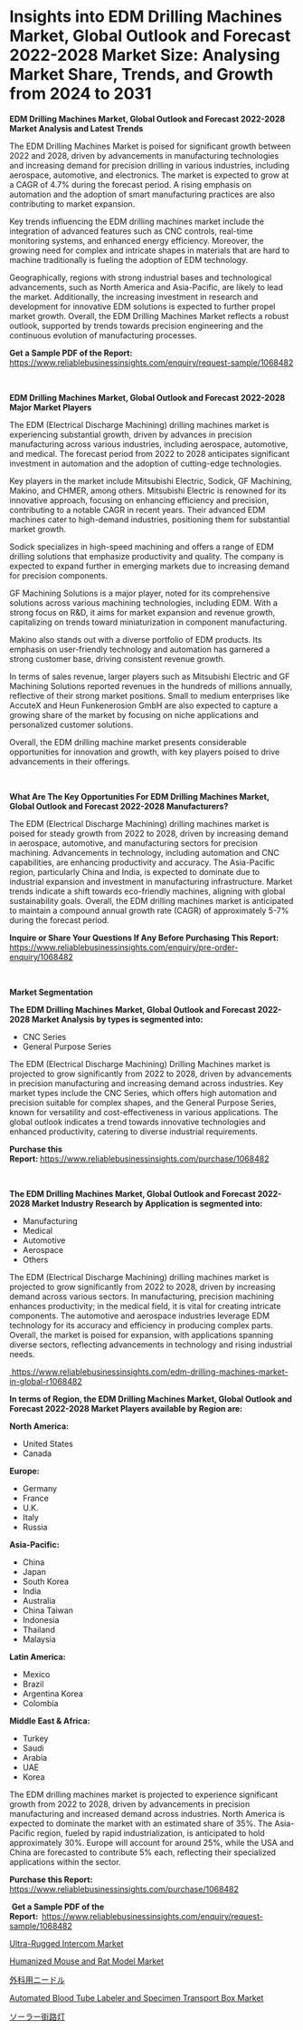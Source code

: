 <p><h1>Insights into EDM Drilling Machines Market, Global Outlook and Forecast 2022-2028 Market Size: Analysing Market Share, Trends, and Growth from 2024 to 2031</h1></p><p><strong>EDM Drilling Machines Market, Global Outlook and Forecast 2022-2028 Market Analysis and Latest Trends</strong></p>
<p><p>The EDM Drilling Machines Market is poised for significant growth between 2022 and 2028, driven by advancements in manufacturing technologies and increasing demand for precision drilling in various industries, including aerospace, automotive, and electronics. The market is expected to grow at a CAGR of 4.7% during the forecast period. A rising emphasis on automation and the adoption of smart manufacturing practices are also contributing to market expansion.</p><p>Key trends influencing the EDM drilling machines market include the integration of advanced features such as CNC controls, real-time monitoring systems, and enhanced energy efficiency. Moreover, the growing need for complex and intricate shapes in materials that are hard to machine traditionally is fueling the adoption of EDM technology.</p><p>Geographically, regions with strong industrial bases and technological advancements, such as North America and Asia-Pacific, are likely to lead the market. Additionally, the increasing investment in research and development for innovative EDM solutions is expected to further propel market growth. Overall, the EDM Drilling Machines Market reflects a robust outlook, supported by trends towards precision engineering and the continuous evolution of manufacturing processes.</p></p>
<p><strong>Get a Sample PDF of the Report:&nbsp;</strong> <a href="https://www.reliablebusinessinsights.com/enquiry/request-sample/1068482">https://www.reliablebusinessinsights.com/enquiry/request-sample/1068482</a></p>
<p>&nbsp;</p>
<p><strong>EDM Drilling Machines Market, Global Outlook and Forecast 2022-2028 Major Market Players</strong></p>
<p><p>The EDM (Electrical Discharge Machining) drilling machines market is experiencing substantial growth, driven by advances in precision manufacturing across various industries, including aerospace, automotive, and medical. The forecast period from 2022 to 2028 anticipates significant investment in automation and the adoption of cutting-edge technologies.</p><p>Key players in the market include Mitsubishi Electric, Sodick, GF Machining, Makino, and CHMER, among others. Mitsubishi Electric is renowned for its innovative approach, focusing on enhancing efficiency and precision, contributing to a notable CAGR in recent years. Their advanced EDM machines cater to high-demand industries, positioning them for substantial market growth.</p><p>Sodick specializes in high-speed machining and offers a range of EDM drilling solutions that emphasize productivity and quality. The company is expected to expand further in emerging markets due to increasing demand for precision components.</p><p>GF Machining Solutions is a major player, noted for its comprehensive solutions across various machining technologies, including EDM. With a strong focus on R&D, it aims for market expansion and revenue growth, capitalizing on trends toward miniaturization in component manufacturing.</p><p>Makino also stands out with a diverse portfolio of EDM products. Its emphasis on user-friendly technology and automation has garnered a strong customer base, driving consistent revenue growth.</p><p>In terms of sales revenue, larger players such as Mitsubishi Electric and GF Machining Solutions reported revenues in the hundreds of millions annually, reflective of their strong market positions. Small to medium enterprises like AccuteX and Heun Funkenerosion GmbH are also expected to capture a growing share of the market by focusing on niche applications and personalized customer solutions.</p><p>Overall, the EDM drilling machine market presents considerable opportunities for innovation and growth, with key players poised to drive advancements in their offerings.</p></p>
<p>&nbsp;</p>
<p><strong>What Are The Key Opportunities For EDM Drilling Machines Market, Global Outlook and Forecast 2022-2028 Manufacturers?</strong></p>
<p><p>The EDM (Electrical Discharge Machining) drilling machines market is poised for steady growth from 2022 to 2028, driven by increasing demand in aerospace, automotive, and manufacturing sectors for precision machining. Advancements in technology, including automation and CNC capabilities, are enhancing productivity and accuracy. The Asia-Pacific region, particularly China and India, is expected to dominate due to industrial expansion and investment in manufacturing infrastructure. Market trends indicate a shift towards eco-friendly machines, aligning with global sustainability goals. Overall, the EDM drilling machines market is anticipated to maintain a compound annual growth rate (CAGR) of approximately 5-7% during the forecast period.</p></p>
<p><strong>Inquire or Share Your Questions If Any Before Purchasing This Report:</strong> <a href="https://www.reliablebusinessinsights.com/enquiry/pre-order-enquiry/1068482">https://www.reliablebusinessinsights.com/enquiry/pre-order-enquiry/1068482</a></p>
<p>&nbsp;</p>
<p><strong>Market Segmentation</strong></p>
<p><strong>The EDM Drilling Machines Market, Global Outlook and Forecast 2022-2028 Market Analysis by types is segmented into:</strong></p>
<p><ul><li>CNC Series</li><li>General Purpose Series</li></ul></p>
<p><p>The EDM (Electrical Discharge Machining) Drilling Machines market is projected to grow significantly from 2022 to 2028, driven by advancements in precision manufacturing and increasing demand across industries. Key market types include the CNC Series, which offers high automation and precision suitable for complex shapes, and the General Purpose Series, known for versatility and cost-effectiveness in various applications. The global outlook indicates a trend towards innovative technologies and enhanced productivity, catering to diverse industrial requirements.</p></p>
<p><strong>Purchase this Report:&nbsp;</strong><a href="https://www.reliablebusinessinsights.com/purchase/1068482">https://www.reliablebusinessinsights.com/purchase/1068482</a></p>
<p>&nbsp;</p>
<p><strong>The EDM Drilling Machines Market, Global Outlook and Forecast 2022-2028 Market Industry Research by Application is segmented into:</strong></p>
<p><ul><li>Manufacturing</li><li>Medical</li><li>Automotive</li><li>Aerospace</li><li>Others</li></ul></p>
<p><p>The EDM (Electrical Discharge Machining) drilling machines market is projected to grow significantly from 2022 to 2028, driven by increasing demand across various sectors. In manufacturing, precision machining enhances productivity; in the medical field, it is vital for creating intricate components. The automotive and aerospace industries leverage EDM technology for its accuracy and efficiency in producing complex parts. Overall, the market is poised for expansion, with applications spanning diverse sectors, reflecting advancements in technology and rising industrial needs.</p></p>
<p><a href="https://www.reliablebusinessinsights.com/edm-drilling-machines-market-in-global-r1068482">&nbsp;https://www.reliablebusinessinsights.com/edm-drilling-machines-market-in-global-r1068482</a></p>
<p><strong>In terms of Region, the EDM Drilling Machines Market, Global Outlook and Forecast 2022-2028 Market Players available by Region are:</strong></p>
<p>
    <p> <strong> North America: </strong>
        <ul>
            <li>United States</li>
            <li>Canada</li>
        </ul>
        </p> 
    <p> <strong> Europe: </strong>
        <ul>
            <li>Germany</li>
            <li>France</li>
            <li>U.K.</li>
            <li>Italy</li>
            <li>Russia</li>
        </ul>
        </p> 
    <p> <strong> Asia-Pacific: </strong>
        <ul>
            <li>China</li>
            <li>Japan</li>
            <li>South Korea</li>
            <li>India</li>
            <li>Australia</li>
            <li>China Taiwan</li>
            <li>Indonesia</li>
            <li>Thailand</li>
            <li>Malaysia</li>
        </ul>
        </p> 
    <p> <strong> Latin America: </strong>
        <ul>
            <li>Mexico</li>
            <li>Brazil</li>
            <li>Argentina Korea</li>
            <li>Colombia</li>
        </ul>
        </p> 
    <p> <strong> Middle East & Africa: </strong>
        <ul>
            <li>Turkey</li>
            <li>Saudi</li>
            <li>Arabia</li>
            <li>UAE</li>
            <li>Korea</li>
        </ul>
    </p>
    </p>
<p><p>The EDM drilling machines market is projected to experience significant growth from 2022 to 2028, driven by advancements in precision manufacturing and increased demand across industries. North America is expected to dominate the market with an estimated share of 35%. The Asia-Pacific region, fueled by rapid industrialization, is anticipated to hold approximately 30%. Europe will account for around 25%, while the USA and China are forecasted to contribute 5% each, reflecting their specialized applications within the sector.</p></p>
<p><strong>Purchase this Report: </strong><a href="https://www.reliablebusinessinsights.com/purchase/1068482">https://www.reliablebusinessinsights.com/purchase/1068482</a></p>
<p>&nbsp;<strong>Get a Sample PDF of the Report:&nbsp;&nbsp;</strong><a href="https://www.reliablebusinessinsights.com/enquiry/request-sample/1068482">https://www.reliablebusinessinsights.com/enquiry/request-sample/1068482</a></p>
<p><strong></strong></p>
<p><p><a href="https://issuu.com/reportprime-2/docs/ultra-rugged-intercom-market-size-2_a6765f6090d2e8">Ultra-Rugged Intercom Market</a></p><p><a href="https://medium.com/@kaylagreenj1521/humanized-mouse-and-rat-model-market-investigation-industry-evolution-and-forecast-till-2031-8af7a3aca9fb">Humanized Mouse and Rat Model Market</a></p><p><a href="https://medium.com/@georgeannauce/%E3%82%B0%E3%83%AD%E3%83%BC%E3%83%90%E3%83%AB%E6%89%8B%E8%A1%93%E7%94%A8%E9%87%9D%E5%B8%82%E5%A0%B4%E3%81%AE%E8%A6%8F%E6%A8%A1%E3%81%AF-%E5%B9%B4%E9%96%93%E6%88%90%E9%95%B7%E7%8E%8712-2-%E3%81%AB%E9%81%94%E3%81%99%E3%82%8B%E3%81%A8%E4%BA%88%E6%83%B3%E3%81%95%E3%82%8C%E3%81%A6%E3%81%8A%E3%82%8A-%E3%81%93%E3%81%AE%E3%83%AC%E3%83%9D%E3%83%BC%E3%83%88%E3%81%AF2024%E5%B9%B4%E3%81%8B%E3%82%892031%E5%B9%B4%E3%81%BE%E3%81%A7%E3%81%AE%E5%B8%82%E5%A0%B4%E6%88%90%E9%95%B7-%E3%83%88%E3%83%AC%E3%83%B3%E3%83%89-%E6%A9%9F%E4%BC%9A-%E4%BA%88%E6%B8%AC%E3%82%92%E3%82%AB%E3%83%90%E3%83%BC%E3%81%97%E3%81%A6%E3%81%84%E3%81%BE%E3%81%99-aa2e929492e1">外科用ニードル</a></p><p><a href="https://medium.com/@kaylagreenj1521/navigating-the-global-automated-blood-tube-labeler-and-specimen-transport-box-market-landscape-42100a3b3e9a">Automated Blood Tube Labeler and Specimen Transport Box Market</a></p><p><a href="https://medium.com/@ryanmarc1930/%E3%82%BD%E3%83%BC%E3%83%A9%E3%83%BC%E8%A1%97%E8%B7%AF%E7%81%AF%E5%B8%82%E5%A0%B4%E3%81%AE%E8%A6%8F%E6%A8%A1-%E3%82%B7%E3%82%A7%E3%82%A2-%E6%88%90%E9%95%B7-%E3%82%BF%E3%82%A4%E3%83%97%E5%88%A5%E3%81%8A%E3%82%88%E3%81%B3%E7%94%A8%E9%80%94%E5%88%A5-%E5%B8%82%E5%96%B6%E3%82%A4%E3%83%B3%E3%83%95%E3%83%A9-%E4%BD%8F%E5%AE%85-%E3%81%9D%E3%81%AE%E4%BB%96-%E3%81%AE%E5%B8%82%E5%A0%B4%E5%88%86%E6%9E%90-%E5%9C%B0%E5%9F%9F%E3%81%AE%E6%B4%9E%E5%AF%9F%E3%81%8A%E3%82%88%E3%81%B32031%E5%B9%B4%E3%81%BE%E3%81%A7%E3%81%AE%E4%BA%88%E6%B8%AC-3481c961602d">ソーラー街路灯</a></p></p>